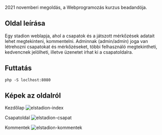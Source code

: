 2021 novemberi megoldás, a Webprogramozás kurzus beadandója.

## Oldal leírása
Egy stadion weblapja, ahol a csapatok és a játszott mérkőzések adatait lehet megtekinteni, kommentelni.
Adminnak (admin/admin) joga van létrehozni csapatokat és mérkőzéseket, többi felhasználó megtekintheti, kedvencnek jelölheti, illetve üzenetet írhat ki a csapatoldalra.

## Futtatás

```php -S loclhost:8080```

## Képek az oldalról
Kezdőlap
![elstadion-index](https://github.com/SabianRobi/WebProg-PHP-assignment/assets/101527023/a1feac0b-e69e-4afa-88bf-cf2ca39dbac9)

Csapatoldal
![elstadion-csapat](https://github.com/SabianRobi/WebProg-PHP-assignment/assets/101527023/8883a15e-5afc-47d7-8e41-8e68aee6b083)

Kommentek
![elstadion-kommentek](https://github.com/SabianRobi/WebProg-PHP-assignment/assets/101527023/edb4f78d-61d0-4109-8f88-5272091fb534)
